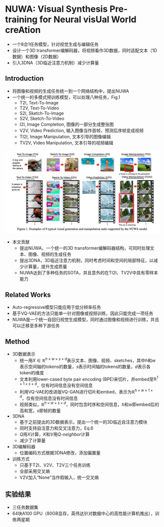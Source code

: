 # NUWA: Visual Synthesis Pre-training for Neural visUal World creAtion
- 一个8合1任务模型，针对视觉生成与编辑任务
- 设计一个3D transformer编解码器，将视频看作3D数据，同时适配文本（1D数据）和图像（2D数据）
- 引入3DNA（3D临近注意力机制）减少计算量

## Introduction
- 将图像和视频的生成任务统一到一个网络结构中，提出NUWA
- 一个统一的多模式预训练模型，可以处理八种任务，Fig.1
    - T2I, Text-To-Image
    - T2V, Text-To-Video
    - S2I, Sketch-To-Image
    - S2V, Sketch-To-Video
    - I2I, Image Completion, 图像的一部分生成整张图
    - V2V, Video Prediction, 输入图像当作首帧，预测后序帧变成视频
    - TI2I, Image Manipulation, 文本引导的图像编辑
    - TV2V, Video Manipulation, 文本引导的视频编辑

![](./Fig1.png)

- 本文贡献
    - 提出NUWA，一个统一的3D transformer编解码器结构，可同时处理文本、图像、视频的生成任务
    - 提出3DNA，3D临近注意力机制，同时考虑时间和空间的局部特征，以减少计算量，提升生成质量
    - NUWA达到了多种任务的SOTA，并且意外的在TI2I、TV2V中具有零样本能力

## Related Works
- Auto-regressive模型只能应用于低分辨率任务
- 基于VQ-VAE的方法只能单一针对图像或视频训练，因此只能完成一项任务
- NUWA是一个统一自回归视觉生成模型，同时通过图像和视频进行训练，并且可以迁移至多种下游任务

## Method
- 3D数据表示
    - 统一用$X \in \mathbb{R}^{h \times w \times s \times d}$表示文本、图像、视频、sketches，其中$h$和$w$表示空间轴的tokens的数量，$s$表示时间轴的tokens的数量，$d$表示各token的维度
    - 文本利用lower-cased byte pair encoding (BPE)来切片，并embed至$\mathbb{R}^{1 \times 1 \times s \times d}$，仅有时间信息没有空间信息
    - 利用VQ-VAE的改进版VQ-GAN进行切片和embed，表示为$\mathbb{R}^{h \times w \times 1 \times d}$，仅有空间信息没有时间信息
    - 视频类似，$\mathbb{R}^{h \times w \times s \times d}$，同时包含时序和空间信息，$h$和$w$即embed后的高和宽，$s$即帧的数量
- 3DNA
    - 基于之前提出的3D数据表示，提出一个统一的3D临近自注意力模块
    - 同时支持自注意力和交叉注意力，Eq.6
    - $Q$用$X$计算，$K$和$V$用$Q$-$neighbor$计算
    - 减少了计算量
- 3D编解码器
    - 位置编码方式根据3DNA修改，添加偏置量
- 训练方式
    - 只基于T2I、V2V、T2V三个任务训练
    - 全部采用交叉熵
    - V2V加入“None”当作假输入，统一交叉熵

## 实验结果
- 三任务数据集
- 64块A100 GPU（80GB显存，英伟达针对数据中心的高性能计算机推出），训练两星期